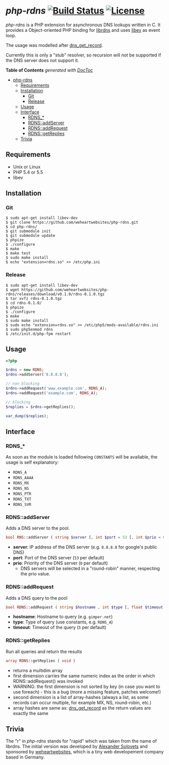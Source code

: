# *php-rdns* [![Build Status](https://travis-ci.org/weheartwebsites/php-rdns.svg?branch=master)](https://travis-ci.org/weheartwebsites/php-rdns) [![License](http://img.shields.io/badge/license-Apache--2.0-lightgrey.svg)](http://www.apache.org/licenses/LICENSE-2.0.html)

*php-rdns* is a PHP extension for asynchronous DNS lookups written in C. It provides a Object-oriented PHP binding for [librdns](https://github.com/vstakhov/librdns) and uses [libev](http://software.schmorp.de/pkg/libev.html) as event loop.

The usage was modelled after [dns_get_record](http://php.net/manual/en/function.dns-get-record.php).

Currently this is only a "stub" resolver, so recursion will not be supported if the DNS server does not support it.

**Table of Contents**  *generated with [DocToc](http://doctoc.herokuapp.com/)*

- [php-rdns  ](#user-content-php-rdns--)
	- [Requirements](#user-content-requirements)
	- [Installation](#user-content-installation)
		- [Git](#user-content-git)
		- [Release](#user-content-release)
	- [Usage](#user-content-usage)
	- [Interface](#user-content-interface)
		- [RDNS_*](#user-content-rdns_)
		- [RDNS::addServer](#user-content-rdnsaddserver)
		- [RDNS::addRequest](#user-content-rdnsaddrequest)
		- [RDNS::getReplies](#user-content-rdnsgetreplies)
	- [Trivia](#user-content-trivia)


## Requirements

 - Unix or Linux
 - PHP 5.4 or 5.5
 - libev


## Installation

### Git

```
$ sudo apt-get install libev-dev
$ git clone https://github.com/weheartwebsites/php-rdns.git
$ cd php-rdns/
$ git submodule init
$ git submodule update
$ phpize
$ ./configure
$ make
$ make test
$ sudo make install
$ echo "extension=rdns.so" >> /etc/php.ini
``` 

### Release

```
$ sudo apt-get install libev-dev
$ wget https://github.com/weheartwebsites/php-rdns/releases/download/v0.1.0/rdns-0.1.0.tgz
$ tar xvfz rdns-0.1.0.tgz
$ cd rdns-0.1.0/
$ phpize
$ ./configure
$ make
$ sudo make install
$ sudo echo "extension=rdns.so" >> /etc/php5/mods-available/rdns.ini
$ sudo php5enmod rdns
$ /etc/init.d/php-fpm restart
```


## Usage

```php
<?php

$rdns = new RDNS;
$rdns->addServer('8.8.8.8');

// non blocking
$rdns->addRequest('www.example.com', RDNS_A);
$rdns->addRequest('example.com', RDNS_A);

// blocking
$replies = $rdns->getReplies();

var_dump($replies);
``` 


## Interface


### RDNS_*

As soon as the module is loaded following `CONSTANTS` will be available, the usage is self explanatory:

- `RDNS_A`
- `RDNS_AAAA`
- `RDNS_MX`
- `RDNS_NS`
- `RDNS_PTR`
- `RDNS_TXT`
- `RDNS_SVR`


### RDNS::addServer

Adds a DNS server to the pool.

```php
bool RNS::addServer ( string $server [, int $port = 53 [, int $prio = 0 ]] )
```

- **server**: IP address of the DNS server (e.g. `8.8.8.8` for google's public DNS)
- **port**: Port of the DNS server (`53` per default)
- **prio**: Priority of the DNS server (`0` per default)
	- DNS servers will be selected in a "round-robin" manner, respecting the prio value.



### RDNS::addRequest

Adds a DNS query to the pool

```php
bool RDNS::addRequest ( string $hostname , int $type [, float $timeout = 5 ]] )
```

- **hostname**: Hostname to query (e.g. `gimper.net`)
- **type**: Type of query (use constants, e.g. `RDNS_A`)
- **timeout**: Timeout of the query (`5` per default)


### RDNS::getReplies

Run all queries and return the results

```php
array RDNS::getReplies ( void )
```

- returns a multidim array
- first dimension carries the same numeric index as the order in which RDNS::addRequest() was invoked
- WARNING: the first dimension is not sorted by key (in case you want to use foreach) - this is a bug (more a missing feature, patches welcome!)
- second dimension is a list of array-hashes (always a list, as some records can occur multiple, for example MX, NS, round-robin, etc.)
- array hashes are same as: [dns_get_record](http://php.net/manual/en/function.dns-get-record.php) as the return values are exactly the same


## Trivia

The "r" in *php-rdns* stands for "rapid" which was taken from the name of librdns. The initial version was developed by [Alexander Solovets](https://github.com/mbait) and sponsored by
[weheartwebsites](http://www.weheartwebsites.de), which is a tiny web developement company based in Germany.
